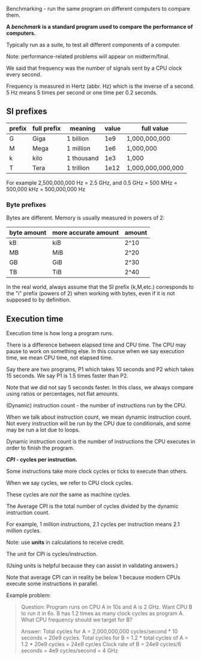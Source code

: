 
Benchmarking - run the same program on different computers to compare them.

**A *benchmark* is a standard program used to compare the performance of computers.**

Typically run as a suite, to test all different components of a computer.

Note: performance-related problems will appear on midterm/final.

We said that frequency was the number of signals sent by a CPU clock every second. 

Frequency is measured in Hertz (abbr. Hz) which is the inverse of a second. 5 Hz means 5 times per second or one time per 0.2 seconds.

## SI prefixes

prefix | full prefix | meaning    | value | full value
-------|-------------|------------|-------|------------------
G      | Giga        | 1 billion  | 1e9   | 1,000,000,000
M      | Mega        | 1 million  | 1e6   | 1,000,000
k      | kilo        | 1 thousand | 1e3   | 1,000
T      | Tera        | 1 trillion | 1e12  | 1,000,000,000,000

For example 2,500,000,000 Hz = 2.5 GHz, and 0.5 GHz = 500 MHz = 500,000 kHz = 500,000,000 Hz

### Byte prefixes

Bytes are different. Memory is usually measured in powers of 2:

byte amount | more accurate amount | amount
-|-|-
kB|kiB|2^10
MB|MiB|2^20
GB|GiB|2^30
TB|TiB|2^40

In the real world, always assume that the SI prefix (k,M,etc.) corresponds to the "i" prefix (powers of 2) when working with bytes, even if it is not supposed to by definition.

## Execution time

Execution time is how long a program runs.

There is a difference between elapsed time and CPU time. The CPU may pause to work on something else. In this course when we say execution time, we mean CPU time, not elapsed time.

Say there are two programs, P1 which takes 10 seconds and P2 which takes 15 seconds. We say P1 is 1.5 times faster than P2. 

Note that we did not say 5 seconds faster. In this class, we always compare using ratios or percentages, not flat amounts.

(Dynamic) instruction count - the number of instructions run by the CPU.

When we talk about instruction count, we mean dynamic instruction count. Not every instruction will be run by the CPU due to conditionals, and some may be run a lot due to loops.

Dynamic instruction count is the number of instructions the CPU executes in order to finish the program.

***CPI* - cycles per instruction.**

Some instructions take more clock cycles or ticks to execute than others.

When we say cycles, we refer to CPU clock cycles.

These cycles are *not* the same as machine cycles.

The Average CPI is the total number of cycles divided by the dynamic instruction count.

For example, 1 million instructions, 2.1 cycles per instruction means 2.1 million cycles.

Note: use **units** in calculations to receive credit.

The unit for CPI is cycles/instruction.

(Using units is helpful because they can assist in validating answers.)

Note that average CPI can in reality be below 1 because modern CPUs execute some instructions in parallel.

Example problem:

> Question: Program runs on CPU A in 10s and A is 2 GHz. Want CPU B to run it in 6s. B has 1.2 times as many clock cycles as program A. What CPU frequency should we target for B?
>
> Answer: 
> Total cycles for A = 2,000,000,000 cycles/second * 10 seconds = 20e9 cycles.
> Total cycles for B = 1.2 * total cycles of A = 1.2 * 20e9 cycles = 24e9 cycles
> Clock rate of B = 24e9 cycles/6 seconds = 4e9 cycles/second = 4 GHz
